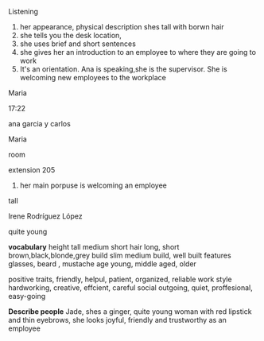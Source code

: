 Listening

1. her appearance, physical description shes tall with borwn hair
2.  she tells you the desk location, 
3. she uses brief and short sentences
4. she gives her an introduction to an employee to where they are going to work 
5. It's an orientation. Ana is speaking,she is the supervisor. She is welcoming new employees to the workplace

Maria

17:22

ana garcia y carlos

Maria


room

extension 205


1. her main porpuse is welcoming an employee


tall

Irene Rodríguez López

quite young


**vocabulary**
height tall medium short
hair long, short  brown,black,blonde,grey
build slim medium build, well built
features glasses, beard , mustache
age young, middle aged, older

positive traits, friendly, helpul, patient, organized, reliable
work style hardworking, creative, effcient, careful
social outgoing, quiet, proffesional, easy-going


**Describe people**
Jade, shes a ginger, quite young woman with red lipstick and thin eyebrows, she looks joyful, friendly and trustworthy as an employee

